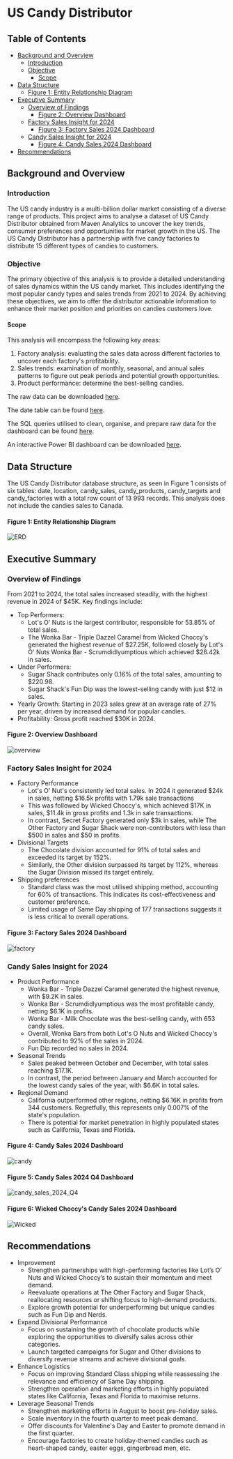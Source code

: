 # US Candy Distributor 

## Table of Contents

- [Background and Overview](#background-and-overview)
    - [Introduction](#introduction)
    - [Objective](#objective)
      - [Scope](#scope)
- [Data Structure](#data-structure)
    - [Figure 1: Entity Relationship Diagram](#figure-1:-entity-relationship-diagram)
- [Executive Summary](#executive-summary)
    - [Overview of Findings](#overview-of-findings)
        - [Figure 2: Overview Dashboard](#figure-2:-overview-dashboard)
    - [Factory Sales Insight for 2024](#factory-sales-insight-for-2024)
        - [Figure 3: Factory Sales 2024 Dashboard ](#figure-3:-factory-sales-2024-dashboard)
    - [Candy Sales Insight for 2024](#candy-sales-insight-for-2024)
        - [Figure 4: Candy Sales 2024 Dashboard](#figure-4:-candy-sales-2024-dashboard)
- [Recommendations](#recommendations)

## Background and Overview
### Introduction
The US candy industry is a multi-billion dollar market consisting of a diverse range of products. This project aims to analyse a dataset of US Candy Distributor obtained from Maven Analytics to uncover the key trends, consumer preferences and opportunities for market growth in the US. The US Candy Distributor has a partnership with five candy factories to distribute 15 different types of candies to customers.

### Objective
The primary objective of this analysis is to provide a detailed understanding of sales dynamics within the US candy market. This includes identifying the most popular candy types and sales trends from 2021 to 2024. By achieving these objectives, we aim to offer the distributor actionable information to enhance their market position and priorities on candies customers love. 

#### Scope
This analysis will encompass the following key areas:
1.	Factory analysis: evaluating the sales data across different factories to uncover each factory's profitability.
2.	Sales trends: examination of monthly, seasonal, and annual sales patterns to figure out peak periods and potential growth opportunities.
3.	Product performance: determine the best-selling candies.

The raw data can be downloaded [here](https://maven-datasets.s3.amazonaws.com/US+Candy+Distributor/US+Candy+Distributor.zip).

The date table can be found [here](https://github.com/RobelGiday/candy_sales/blob/main/date_details.csv).

The SQL queries utilised to clean, organise, and prepare raw data for the dashboard can be found [here](https://github.com/RobelGiday/candy_sales/blob/main/Data%20Cleaning%20US%20Candy%20Distributor.sql).

An interactive Power BI dashboard can be downloaded [here](https://github.com/RobelGiday/candy_sales/raw/refs/heads/main/Candy_Sales.pbix).

## Data Structure
The US Candy Distributor database structure, as seen in Figure 1 consists of six tables: date, location, candy_sales, candy_products, candy_targets and candy_factories with a total row count of 13 993 records. This analysis does not include the candies sales to Canada.

#### Figure 1: Entity Relationship Diagram
![ERD](candy_sales_ERD.png)

## Executive Summary
### Overview of Findings
From 2021 to 2024, the total sales increased steadily, with the highest revenue in 2024 of $45K. Key findings include:
* Top Performers:
    * Lot's O' Nuts is the largest contributor, responsible for 53.85% of total sales.
    * The Wonka Bar - Triple Dazzel Caramel from Wicked Choccy's generated the highest revenue of $27.25K, followed closely by Lot's O' Nuts Wonka Bar - Scrumdidlyumptious which achieved $26.42k in sales.
* Under Performers:
    * Sugar Shack contributes only 0.16% of the total sales, amounting to $220.98.
    * Sugar Shack's Fun Dip was the lowest-selling candy with just $12 in sales.
* Yearly Growth: Starting in 2023 sales grew at an average rate of 27% per year, driven by increased demand for popular candies.
* Profitability: Gross profit reached $30K in 2024.

#### Figure 2: Overview Dashboard
![overview](overview.png)

### Factory Sales Insight for 2024
* Factory Performance
    * Lot's O' Nut's consistently led total sales. In 2024 it generated $24k in sales, netting $16.5k profits with 1.79k sale transactions
    *  This was followed by Wicked Choccy's, which achieved $17K in sales, $11.4k in gross profits and 1.3k in sale transactions.
    *  In contrast, Secret Factory generated only $3k in sales, while The Other Factory and Sugar Shack were non-contributors with less than $500 in sales and $50 in profits.
* Divisional Targets
     * The Chocolate division accounted for 91% of total sales and exceeded its target by 152%.
     * Similarly, the Other division surpassed its target by 112%, whereas the Sugar Division missed its target entirely.
* Shipping preferences
    * Standard class was the most utilised shipping method, accounting for 60% of transactions. This indicates its cost-effectiveness and customer preference.
    * Limited usage of Same Day shipping of 177 transactions suggests it is less critical to overall operations.

#### Figure 3: Factory Sales 2024 Dashboard 
![factory](factory.png)
 
### Candy Sales Insight for 2024
* Product Performance
    *  Wonka Bar - Triple Dazzel Caramel generated the highest revenue, with $9.2K in sales.
    *  Wonka Bar - Scrumdidlyumptious was the most profitable candy, netting $6.1K in profits. 
    *  Wonka Bar - Milk Chocolate was the best-selling candy, with 653 candy sales.
    *  Overall, Wonka Bars from both Lot's O Nuts and Wicked Choccy's contributed to 92% of the sales in 2024.
    *  Fun Dip recorded no sales in 2024. 
* Seasonal Trends
    * Sales peaked between October and December, with total sales reaching $17.1K.
    * In contrast, the period between January and March accounted for the lowest candy sales of the year, with $6.6K in total sales.    
* Regional Demand
    * California outperformed other regions, netting $6.16K in profits from 344 customers. Regretfully, this represents only 0.007% of the state's population.
    * There is potential for market penetration in highly populated states such as California, Texas and Florida.
 
#### Figure 4: Candy Sales 2024 Dashboard
![candy](candy.png)

#### Figure 5: Candy Sales 2024 Q4 Dashboard
![candy_sales_2024_Q4](Candy_Sales_Insights_2024_Q4.png)

#### Figure 6: Wicked Choccy's Candy Sales 2024 Dashboard
![Wicked](Wicked_Choccy_2024_Sales.png)

## Recommendations
*	Improvement
    *	Strengthen partnerships with high-performing factories like Lot’s O’ Nuts and Wicked Choccy’s to sustain their momentum and meet demand.
    * Reevaluate operations at The Other Factory and Sugar Shack, reallocating resources or shifting focus to high-demand products.
    * Explore growth potential for underperforming but unique candies such as Fun Dip and Nerds.
*	Expand Divisional Performance 
    *	Focus on sustaining the growth of chocolate products while exploring the opportunities to diversify sales across other categories.
    *	Launch targeted campaigns for Sugar and Other divisions to diversify revenue streams and achieve divisional goals.
* Enhance Logistics
    *	Focus on improving Standard Class shipping while reassessing the relevance and efficiency of Same Day shipping.
    *	Strengthen operation and marketing efforts in highly populated states like California, Texas and Florida to maximise returns.
* Leverage Seasonal Trends
    * Strengthen marketing efforts in August to boost pre-holiday sales.
    * Scale inventory in the fourth quarter to meet peak demand.
    * Offer discounts for Valentine's Day and Easter to promote demand in the first quarter.
    * Encourage factories to create holiday-themed candies such as heart-shaped candy, easter eggs, gingerbread men, etc. 


